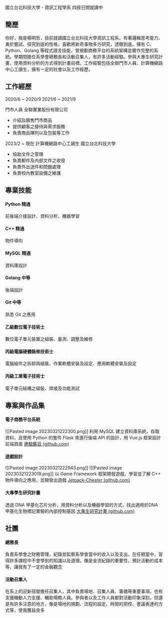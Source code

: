 國立台北科技大學 - 資訊工程學系 四技日間就讀中

## 簡歷
你好，我是楊明哲，目前就讀國立台北科技大學資訊工程系。有著邏輯思考能力、勇於嘗試、探究到底的性格，喜歡將新奇事物多方研究，透徹到底。擁有 C、Python、Golang 等程式語言技能，曾規劃商務平台的系統架構並實作完整的系統。學期間擔任系學會總務長和活動召集人，有許多活動經驗。參與大專生研究計畫，使用資料分析的方式得到計畫目標。工作經驗包括全聯門市人員、計算機網路中心工讀生，擁有一定的社會以及工作經歷。

## 工作經歷
2020/6 ~ 2020/9
2021/6 ~ 2021/9

門市人員  全聯實業股份有限公司
+ 介紹及銷售門市商品
+ 提供顧客之接待與需求服務
+ 負責商品陳列以及包裝等工作

2023/2 ~ 現在
計算機網路中心工讀生  國立台北科技大學
+ 協助文件之管理
+ 負責郵件及內部文件之收發
+ 負責外出送件和問題處理
+ 負責校內教室設備之維護

## 專業技能
#### Python 精通
前後端介接設計、資料分析、機器學習
#### C++ 精通
物件導向
#### MySQL 精通
資料庫設計
#### Golang 中等
後端設計
#### Git 中等
熟悉 Git 之應用
#### 乙級數位電子技術士
數位電子單元裝置之組裝、量測、調整及維修
#### 丙級電腦硬體裝修技術士
電腦組件之拆卸與組裝、作業軟體安裝及設定、應用軟體安裝及設定
#### 丙級工業電子技術士
電子單元結構之組裝、焊接及功能測試

## 專案與作品集
#### 電子商務平台系統
![[Pasted image 20230321222300.png]]
利用 MySQL 建立資料庫系統，存取資料，且使用 Python 的套件 Flask 來進行後端 API 的設計，用 Vue.js 框架設計前端頁面
[邀驗鑑貨 (github.com)](https://github.com/S1nceU/111-1-Database-System/tree/main/S1nceU/flask/WSS)

#### 遊戲設計
![[Pasted image 20230321222943.png]]
![[Pasted image 20230321223019.png]]
以 Game Framework 框架開發遊戲，學習並了解 C++ 物件導向之應用，並開發出遊戲
[Jetpack-Chester (github.com)](https://github.com/Zixun55/Jetpack-Chester)


#### 大專學生研究計畫

透過 DNA 甲基化芯片分析，用資料分析以及機器學習的方式，找出適用於DNA 甲基化生物標記實驗的內部控制基因
[大專生研究計畫 (github.com)](https://github.com/S1nceU/111_Note/blob/master/Ootepad/%E5%A4%A7%E5%B0%88%E7%94%9F%E7%A0%94%E7%A9%B6%E8%A8%88%E7%95%AB.pdf)


## 社團
#### 總務長
負責系學會之財務管理，紀錄並監察系學會當中的收入以及支出。在任期當中，習得許多課程中不會學到的知識以及道理。像是金流紀錄的重要性、預計活動的成本等，讓我有了一定的金融觀念

#### 活動召集人
在系上的迎新宿營擔任召集人，其中負責場地、召集人員、籌備等重要事項，也有支援機動人力支援、輔助場務人員。參與者以及工作人員都對活動印象深刻，但還是有許多注意的地方，像是場地的規劃、流程的設定、時間的把控、會議表達的方式等，使我獲益良多

